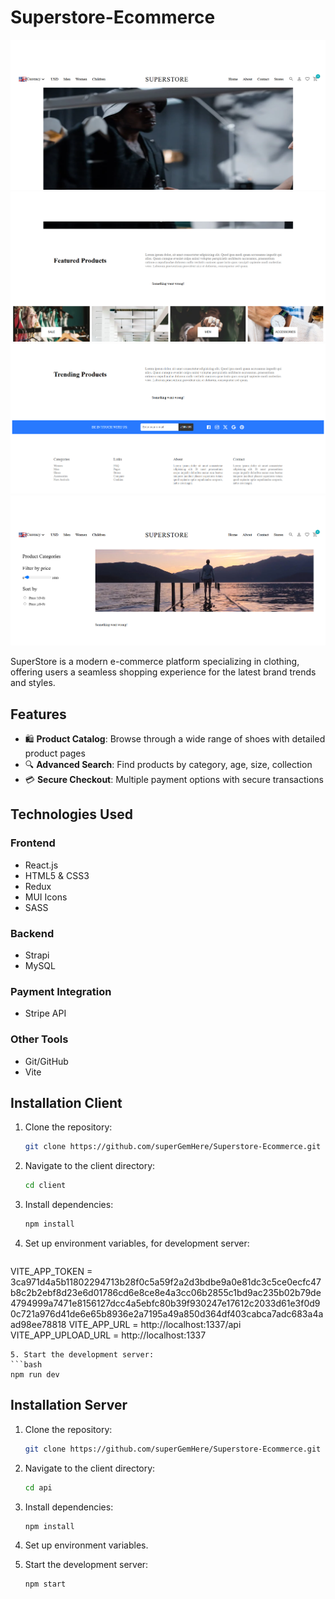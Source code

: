 # Superstore-Ecommerce

![Project Banner](SuperStore.png)
![Project Banner](SuperStore1.png)
![Project Banner](SuperStore2.png)
![Project Banner](SuperStore3.png)

SuperStore is a modern e-commerce platform specializing in clothing, offering users a seamless shopping experience for the latest brand trends and styles.


## Features

- 🛍️ **Product Catalog**: Browse through a wide range of shoes with detailed product pages
- 🔍 **Advanced Search**: Find products by category, age, size, collection
- 💳 **Secure Checkout**: Multiple payment options with secure transactions

## Technologies Used

### Frontend
- React.js
- HTML5 & CSS3
- Redux
- MUI Icons
- SASS

### Backend
- Strapi
- MySQL

### Payment Integration
- Stripe API

### Other Tools
- Git/GitHub
- Vite

## Installation Client

1. Clone the repository:
   ```bash
   git clone https://github.com/superGemHere/Superstore-Ecommerce.git
   ```
2. Navigate to the client directory:
   ```bash
   cd client
   ```
3. Install dependencies:
   ```bash
   npm install
   ```
4. Set up environment variables, for development server:
   ```
  VITE_APP_TOKEN = 3ca971d4a5b11802294713b28f0c5a59f2a2d3bdbe9a0e81dc3c5ce0ecfc47b8c2b2ebf8d23e6d01786cd6e8ce8e4a3cc06b2855c1bd9ac235b02b79de4794999a7471e8156127dcc4a5ebfc80b39f930247e17612c2033d61e3f0d90c721a976d41de6e65b8936e2a7195a49a850d364df403cabca7adc683a4aad98ee78818
   VITE_APP_URL = http://localhost:1337/api
   VITE_APP_UPLOAD_URL = http://localhost:1337
   ```
5. Start the development server:
   ```bash
   npm run dev
   ```
## Installation Server

1. Clone the repository:
   ```bash
   git clone https://github.com/superGemHere/Superstore-Ecommerce.git
   ```
2. Navigate to the client directory:
   ```bash
   cd api
   ```
3. Install dependencies:
   ```bash
   npm install
   ```
4. Set up environment variables.
  
5. Start the development server:
   ```bash
   npm start
   ```
